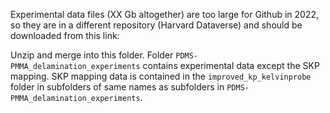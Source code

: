 Experimental data files (XX Gb altogether) are too
large for Github in 2022, so they are in a different repository
(Harvard Dataverse) and should be downloaded from this link:

Unzip and merge  into this folder. Folder `PDMS-PMMA_delamination_experiments` 
contains experimental data except the SKP mapping. SKP mapping data is
contained in the `improved_kp_kelvinprobe` folder in subfolders of same names
as subfolders in `PDMS-PMMA_delamination_experiments`.
